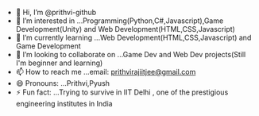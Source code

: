 - 👋 Hi, I’m @prithvi-github
- 👀 I’m interested in ...Programming(Python,C#,Javascript),Game Development(Unity) and Web Development(HTML,CSS,Javascript)
- 🌱 I’m currently learning ...Web Development(HTML,CSS,Javascript) and Game Development
- 💞️ I’m looking to collaborate on ...Game Dev and Web Dev projects(Still I'm beginner and learning)
- 📫 How to reach me ...email: prithvirajiitjee@gmail.com
- 😄 Pronouns: ...Prithvi,Pyush
- ⚡ Fun fact: ...Trying to survive in IIT Delhi , one of the prestigious engineering institutes in India 

<!---
prithvi-github/prithvi-github is a ✨ special ✨ repository because its `README.md` (this file) appears on your GitHub profile.
You can click the Preview link to take a look at your changes.
--->
